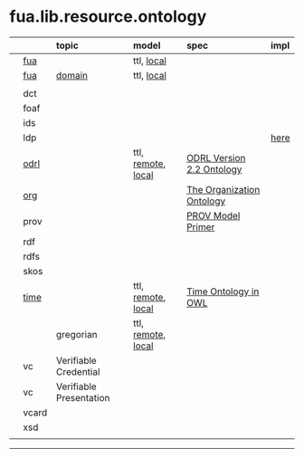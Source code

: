 # fua.lib.resource.ontology

|    |       | topic |  model  | spec | impl |
|:---|:---   |:---   |:---     |:---  |:--- |
| | [fua](../ontology.fua/README.md)  |                                  | ttl, [local](../ontology.fua/fua.ttl) |  | |
| | [fua](./fua/README.md)  | [domain](./fua/domain/README.md) | ttl, [local](./fua/domain/fua.domain.ttl) | | |
| |       | | | | |
| | dct   | | | | |
| | foaf  | | | | |
| | ids   | | | | |
| | ldp   | | | |  [here](../../model/ldp/) |
| | [odrl](./odrl/README.md)   |                                                   | ttl, [remote](https://www.w3.org/ns/odrl/2/ODRL22.ttl), [local](./odrl/local/ODRL22.ttl) | [ODRL Version 2.2 Ontology](https://www.w3.org/ns/odrl/2/) | |
| | [org](./org/README.md)     | | | [The Organization Ontology](https://www.w3.org/TR/vocab-org/) | |
| | prov  | | | [PROV Model Primer](https://www.w3.org/TR/2013/NOTE-prov-primer-20130430/) | |
| | rdf   | | | | |
| | rdfs  | | | | |
| | skos  | | | | |
| | [time](./time/README.md)   |                    | ttl, [remote](http://www.w3.org/2006/time#), [local](./time/local/time.ttl) | [Time Ontology in OWL](https://www.w3.org/TR/owl-time/) | |
| |                            | gregorian          | ttl, [remote](https://www.w3.org/ns/time/gregorian), [local](./time/local/gregorian.ttl) | | |
| | vc    | Verifiable Credential   | | | |
| | vc    | Verifiable Presentation | | | |
| | vcard | | | | |
| | xsd   | | | | |
| |       | | | | |

---
